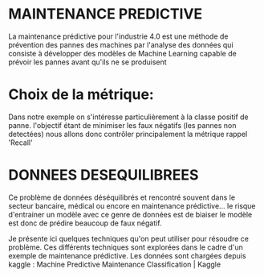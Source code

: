 # MAINTENANCE PREDICTIVE 
La maintenance prédictive pour l'industrie 4.0 est une méthode de prévention des pannes des machines par l'analyse des données qui consiste à développer des modèles de Machine Learning capable de  prévoir les pannes avant qu'ils ne se produisent
# Choix de la métrique: 
Dans notre exemple on s'intéresse particulièrement à la classe positif de panne. l'objectif étant de minimiser les faux négatifs (les pannes non detectées) nous allons donc contrôler principalement la métrique rappel 'Recall' 
# DONNEES DESEQUILIBREES
Ce problème de données déséquilibrés et rencontré souvent dans le secteur bancaire, médical ou encore en maintenance prédictive… le risque d'entrainer un modèle avec ce genre de données est de biaiser le modèle est donc de prédire beaucoup de faux négatif.

Je présente ici quelques techniques qu'on peut utiliser pour résoudre ce problème. Ces différents techniques sont explorées dans le cadre d'un exemple de maintenance prédictive.
Les données sont chargées depuis kaggle : Machine Predictive Maintenance Classification | Kaggle

